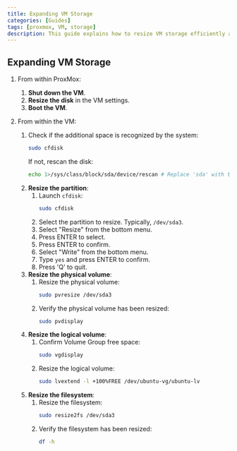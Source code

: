 ```yaml
---
title: Expanding VM Storage
categories: [Guides]
tags: [proxmox, VM, storage]
description: This guide explains how to resize VM storage efficiently and effectively.
---
```


## Expanding VM Storage

1. From within ProxMox:
   1. **Shut down the VM**.
   2. **Resize the disk** in the VM settings.
   3. **Boot the VM**.

2. From within the VM:
   1. Check if the additional space is recognized by the system:
       ```bash
       sudo cfdisk
       ```
       If not, rescan the disk:
       ```bash
       echo 1>/sys/class/block/sda/device/rescan # Replace 'sda' with the appropriate disk
       ```
   2. **Resize the partition**:
       1. Launch `cfdisk`:
           ```bash
           sudo cfdisk
           ```
       2. Select the partition to resize. Typically, `/dev/sda3`.
       3. Select "Resize" from the bottom menu.
       4. Press ENTER to select.
       5. Press ENTER to confirm.
       6. Select "Write" from the bottom menu.
       7. Type `yes` and press ENTER to confirm.
       8. Press 'Q' to quit.
   3. **Resize the physical volume**:
       1. Resize the physical volume:
           ```bash
           sudo pvresize /dev/sda3
           ```
       2. Verify the physical volume has been resized:
           ```bash
           sudo pvdisplay
           ```
   4. **Resize the logical volume**:
       1. Confirm Volume Group free space:
           ```bash
           sudo vgdisplay
           ```
       2. Resize the logical volume:
           ```bash
           sudo lvextend -l +100%FREE /dev/ubuntu-vg/ubuntu-lv
           ```
   5. **Resize the filesystem**:
       1. Resize the filesystem:
           ```bash
           sudo resize2fs /dev/sda3
           ```
       2. Verify the filesystem has been resized:
           ```bash
           df -h
           ```
